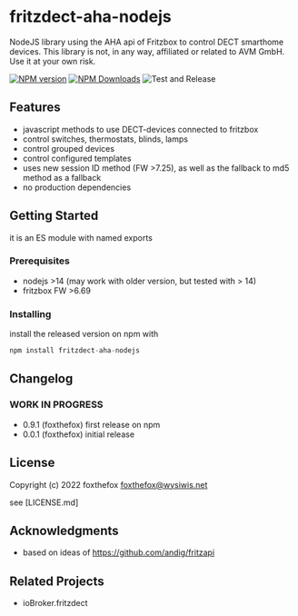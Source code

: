 # fritzdect-aha-nodejs
NodeJS library using the AHA api of Fritzbox to control DECT smarthome devices.
This library is not, in any way, affiliated or related to AVM GmbH. Use it at your own risk.

[![NPM version](http://img.shields.io/npm/v/fritzdect-aha-nodejs.svg)](https://npmjs.org/package/fritzdect-aha-nodejs)
[![NPM Downloads](https://img.shields.io/npm/dm/fritzdect-aha-nodejs.svg?style=flat)](https://npmjs.org/package/fritzdect-aha-nodejs)
![Test and Release](https://github.com/foxthefox/fritzdect-aha-nodejs/workflows/Test%20and%20Release/badge.svg)

## Features
* javascript methods to use DECT-devices connected to fritzbox
* control switches, thermostats, blinds, lamps
* control grouped devices
* control configured templates
* uses new session ID method (FW >7.25), as well as the fallback to md5 method as a fallback
* no production dependencies

## Getting Started
it is an ES module with named exports

### Prerequisites
* nodejs >14 (may work with older version, but tested with > 14)
* fritzbox FW >6.69

### Installing
install the released version on npm with
```javascript
npm install fritzdect-aha-nodejs
```

## Changelog
### **WORK IN PROGRESS**
* 0.9.1 (foxthefox) first release on npm
* 0.0.1 (foxthefox) initial release

## License
Copyright (c) 2022 foxthefox <foxthefox@wysiwis.net>

see [LICENSE.md]

 ## Acknowledgments
 * based on ideas of https://github.com/andig/fritzapi

 ## Related Projects
 * ioBroker.fritzdect

